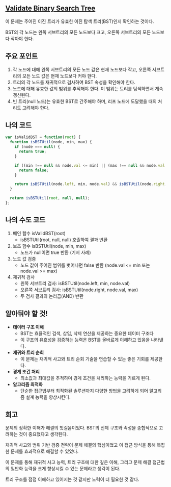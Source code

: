 ## [Validate Binary Search Tree](https://leetcode.com/problems/validate-binary-search-tree)

이 문제는 주어진 이진 트리가 유효한 이진 탐색 트리(BST)인지 확인하는 것이다.

BST의 각 노드는 왼쪽 서브트리의 모든 노드보다 크고, 오른쪽 서브트리의 모든 노드보다 작아야 한다.

## 주요 포인트

1. 각 노드에 대해 왼쪽 서브트리의 모든 노드 값은 현재 노드보다 작고, 오른쪽 서브트리의 모든 노드 값은 현재 노드보다 커야 한다.
2. 트리의 각 노드를 재귀적으로 검사하여 BST 속성을 확인해야 한다.
3. 노드에 대해 유효한 값의 범위를 추적해야 한다. 이 범위는 트리를 탐색하면서 계속 갱신된다.
4. 빈 트리(null 노드)는 유효한 BST로 간주해야 하며, 리프 노드에 도달했을 때의 처리도 고려해야 한다.

## 나의 코드

```jsx
var isValidBST = function(root) {
  function isBSTUtil(node, min, max) {
    if (node === null) {
      return true;
    }

    if ((min !== null && node.val <= min) || (max !== null && node.val >= max)) {
      return false;
    }

    return isBSTUtil(node.left, min, node.val) && isBSTUtil(node.right, node.val, max);
  }

  return isBSTUtil(root, null, null);
};
```

## 나의 수도 코드

1. 메인 함수 isValidBST(root)
    - isBSTUtil(root, null, null) 호출하여 결과 반환
2. 보조 함수 isBSTUtil(node, min, max)
    - 노드가 null이면 true 반환 (기저 사례)
3. 노드 값 검증
    - 노드 값이 주어진 범위를 벗어나면 false 반환
    (node.val <= min 또는 node.val >= max)
4. 재귀적 검사
    - 왼쪽 서브트리 검사: isBSTUtil(node.left, min, node.val)
    - 오른쪽 서브트리 검사: isBSTUtil(node.right, node.val, max)
    - 두 검사 결과의 논리곱(AND) 반환

## 알아둬야 할 것!

- **데이터 구조 이해**
    - BST는 효율적인 검색, 삽입, 삭제 연산을 제공하는 중요한 데이터 구조다
    - 이 구조의 유효성을 검증하는 능력은 BST를 올바르게 이해하고 있음을 나타낸다.
- **재귀와 트리 순회**
    - 이 문제는 재귀적 사고와 트리 순회 기술을 연습할 수 있는 좋은 기회를 제공한다.
- **경계 조건 처리**
    - 최소값과 최대값을 추적하며 경계 조건을 처리하는 능력을 기르게 된다.
- **알고리즘 최적화**
    - 단순한 접근법부터 최적화된 솔루션까지 다양한 방법을 고려하게 되어 알고리즘 설계 능력을 향상시킨다.

## 회고

문제의 정확한 이해가 해결의 첫걸음이었다. BST의 전체 구조와 속성을 종합적으로 고려하는 것이 중요했다고 생각된다.

재귀적 사고와 범위 기반 검증 전략이 문제 해결의 핵심이었고 이 접근 방식을 통해 복잡한 문제를 효과적으로 해결할 수 있었다.

이 문제를 통해 재귀적 사고 능력, 트리 구조에 대한 깊은 이해, 그리고 문제 해결 접근법의 일반화 능력을 크게 향상시킬 수 있는 문제라고 생각이 된다.

트리 구조를 점점 이해하고 있어지는 것 같지만 노력이 더 필요한 것 같다.
